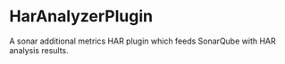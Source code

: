 HarAnalyzerPlugin
=================

A sonar additional metrics HAR plugin which feeds SonarQube with HAR analysis results.
